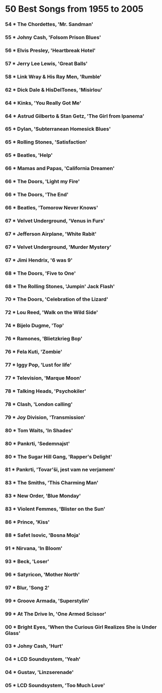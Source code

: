 50 Best Songs from 1955 to 2005
===============================

### 54 * The Chordettes, 'Mr. Sandman'
### 55 * Johny Cash, 'Folsom Prison Blues'
### 56 * Elvis Presley, 'Heartbreak Hotel'
### 57 * Jerry Lee Lewis, 'Great Balls'
### 58 * Link Wray & His Ray Men, 'Rumble'
### 62 * Dick Dale & HisDelTones, 'Misirlou'
### 64 * Kinks, 'You Really Got Me'
### 64 * Astrud Gilberto & Stan Getz, 'The Girl from Ipanema'
### 65 * Dylan, 'Subterranean Homesick Blues'
### 65 * Rolling Stones, 'Satisfaction'
### 65 * Beatles, 'Help'
### 66 * Mamas and Papas, 'California Dreamen'
### 66 * The Doors, 'Light my Fire'
### 66 * The Doors, 'The End'
### 66 * Beatles, 'Tomorow Never Knows'
### 67 * Velvet Underground, 'Venus in Furs'
### 67 * Jefferson Airplane, 'White Rabit'
### 67 * Velvet Underground, 'Murder Mystery'
### 67 * Jimi Hendrix, '6 was 9'
### 68 * The Doors, 'Five to One'
### 68 * The Rolling Stones, 'Jumpin' Jack Flash'
### 70 * The Doors, 'Celebration of the Lizard'
### 72 * Lou Reed, 'Walk on the Wild Side'
### 74 * Bijelo Dugme, 'Top'
### 76 * Ramones, 'Blietzkrieg Bop'
### 76 * Fela Kuti, 'Zombie'
### 77 * Iggy Pop, 'Lust for life'
### 77 * Television, 'Marque Moon'
### 78 * Talking Heads, 'Psychokiler'
### 78 * Clash, 'London calling'
### 79 * Joy Division, 'Transmission'
### 80 * Tom Waits, 'In Shades'
### 80 * Pankrti, 'Sedemnajst'
### 80 * The Sugar Hill Gang, 'Rapper's Delight'
### 81 * Pankrti, 'Tovar'ši, jest vam ne verjamem'
### 83 * The Smiths, 'This Charming Man'
### 83 * New Order, 'Blue Monday'
### 83 * Violent Femmes, 'Blister on the Sun'
### 86 * Prince, 'Kiss'
### 88 * Safet Isovic, 'Bosna Moja'
### 91 * Nirvana, 'In Bloom'
### 93 * Beck, 'Loser'
### 96 * Satyricon, 'Mother North'
### 97 * Blur, 'Song 2'
### 99 * Groove Armada, 'Superstylin'
### 99 * At The Drive In, 'One Armed Scissor'
### 00 * Bright Eyes, 'When the Curious Girl Realizes She is Under Glass'
### 03 * Johny Cash, 'Hurt'
### 04 * LCD Soundsystem, 'Yeah'
### 04 * Gustav, 'Linzserenade'
### 05 * LCD Soundsystem, 'Too Much Love'

